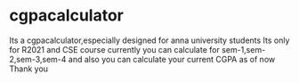 # cgpacalculator
Its a cgpacalculator,especially designed for anna university students
Its only for R2021 and CSE course 
currently you can calculate for sem-1,sem-2,sem-3,sem-4 and also you can calculate your current CGPA as of now
Thank you
